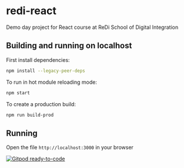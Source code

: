 # redi-react
Demo day project for React course at ReDi School of Digital Integration

## Building and running on localhost

First install dependencies:

```sh
npm install --legacy-peer-deps
```

To run in hot module reloading mode:

```sh
npm start
```

To create a production build:

```sh
npm run build-prod
```

## Running

Open the file `http://localhost:3000` in your browser


[![Gitpod ready-to-code](https://img.shields.io/badge/Gitpod-ready--to--code-blue?logo=gitpod)](https://gitpod.io/#https://github.com/sevtapim/redi-react)